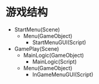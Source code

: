 游戏结构
========

* StartMenu(Scene)
    - Menu(GameObject)
        * StartMenuGUI(Script)
* GamePlay(Scene)
    - MainLogic(GameObject)
        * MainLogic(Script)
    - Menu(GameObject)
        * InGameMenuGUI(Script)
